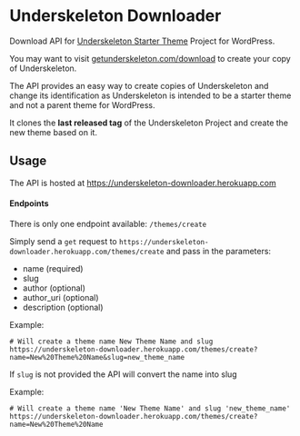 # Underskeleton Downloader

Download API for [Underskeleton Starter Theme](http://github.com/diegoversiani/underskeleton) Project for WordPress.

You may want to visit [getunderskeleton.com/download](http://getunderskeleton.com/download) to create your copy of Underskeleton.

The API provides an easy way to create copies of Underskeleton and change its identification as Underskeleton is intended to be a starter theme and not a parent theme for WordPress.

It clones the **last released tag** of the Underskeleton Project and create the new theme based on it.

## Usage

The API is hosted at https://underskeleton-downloader.herokuapp.com

#### Endpoints

There is only one endpoint available: `/themes/create`

Simply send a `get` request to `https://underskeleton-downloader.herokuapp.com/themes/create` and pass in the parameters:

- name (required)
- slug 
- author (optional)
- author_uri (optional)
- description (optional)

Example:

```
# Will create a theme name New Theme Name and slug 
https://underskeleton-downloader.herokuapp.com/themes/create?name=New%20Theme%20Name&slug=new_theme_name
```

If `slug` is not provided the API will convert the name into slug

Example:

```
# Will create a theme name 'New Theme Name' and slug 'new_theme_name'
https://underskeleton-downloader.herokuapp.com/themes/create?name=New%20Theme%20Name
```
